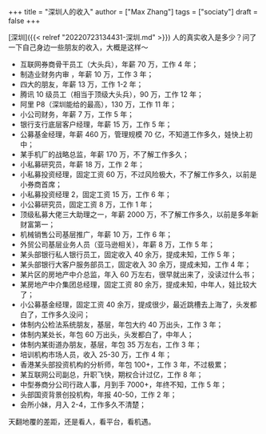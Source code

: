 +++
title = "深圳人的收入"
author = ["Max Zhang"]
tags = ["sociaty"]
draft = false
+++

[深圳]({{< relref "20220723134431-深圳.md" >}}) 人的真实收入是多少？问了一下自己身边一些朋友的收入，大概是这样～

-   互联网券商骨干员工（大头兵），年薪 70 万，工作 4 年；
-   制造业财务内审 ，年薪 10 万，工作 3 年；
-   四大的朋友，年薪 13 万，工作 1-2 年；
-   腾讯 10 级员工（相当于顶级大头兵），90 万，工作 12 年；
-   阿里 P8（深圳能给的最高），130 万，工作 11 年；
-   小公司财务，年薪 7 万，工作 5 年；
-   银行支行底层客户经理，年薪 15 万，工作 5 年；
-   公募基金经理，年薪 460 万，管理规模 70 亿，不知道工作多久，娃快上初中；
-   某手机厂的战略总监，年薪 170 万，不了解工作多久；
-   小私募研究员，年薪 18 万，工作 2 年；
-   小私募投资经理，固定工资 60 万，不过风险极大，不了解工作多久，以前是小券商首席；
-   小私募投资经理 2，固定工资 15 万，工作 6 年；
-   小公募研究员，固定工资 8 万，工作 1 年；
-   顶级私募大佬三大助理之一，年薪 2000 万，不了解工作多久，以前是多年新财富第一；
-   机械销售公司基层推广，年薪 10 万，工作 6 年；
-   外贸公司基层业务人员（亚马逊相关），年薪 8 万，工作 5 年；
-   某头部银行私人银行员工，固定收入 40 余万，提成未知，工作 5 年；
-   某头部银行大客户服务部员工，固定收入 30 余万，提成未知，工作 4 年；
-   某片区的房地产中介总监，年入 60 万左右，很早就出来了，没读过什么书；
-   某房地产中介集团总经理，固定工资 80 余万，提成未知，中年人，娃比较大了；
-   小公募基金经理，固定工资 40 余万，提成很少，最近跳槽去上海了，头发都白了，工作多久没问；
-   体制内公检法系统朋友，基层，年包大约 40 万出头，工作 3 年；
-   体制内某处长，年包 60 万出头，头发都白了，中年人；
-   体制内某街道办朋友，基层，年包 35 万左右，工作 3 年；
-   培训机构市场人员，收入 25-30 万，工作 4 年；
-   香港某头部投资机构的分析师，年包 100+，工作 3 年，不过极累；
-   某互联网公司副总，升职飞快，期权合计过亿，工作 8 年；
-   中型券商分公司行政人事，月到手 7000+，年终不知，工作 5 年；
-   头部国资背景创投机构，年报 40-50，工作 2 年；
-   会所小妹，月入 2-4，工作多久不清楚；

天翻地覆的差距，还是看人，看平台，看机遇。
